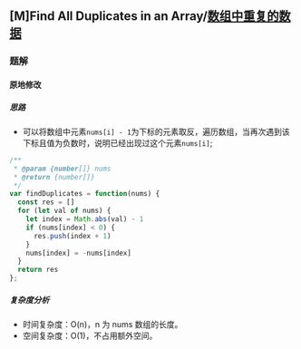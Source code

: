 ## [M]Find All Duplicates in an Array/[数组中重复的数据](https://leetcode-cn.com/problems/find-all-duplicates-in-an-array/)

### 题解
#### 原地修改
##### 思路
+ 可以将数组中元素`nums[i] - 1`为下标的元素取反，遍历数组，当再次遇到该下标且值为负数时，说明已经出现过这个元素`nums[i]`;

```js
/**
 * @param {number[]} nums
 * @return {number[]}
 */
var findDuplicates = function(nums) {
  const res = []
  for (let val of nums) {
    let index = Math.abs(val) - 1
    if (nums[index] < 0) {
      res.push(index + 1)
    }
    nums[index] = -nums[index]
  }
  return res
};
```

##### 复杂度分析
+ 时间复杂度：O(n)，n 为 nums 数组的长度。
+ 空间复杂度：O(1)，不占用额外空间。